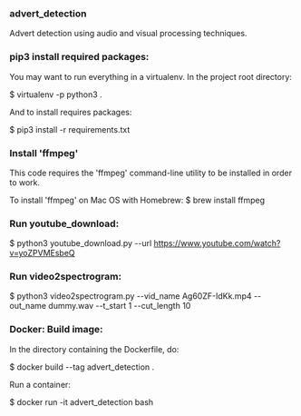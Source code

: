 ### advert_detection
Advert detection using audio and visual processing techniques.

### pip3 install required packages:

You may want to run everything in a virtualenv.  In the project root directory:

$ virtualenv -p python3 .

And to install requires packages:

$ pip3 install -r requirements.txt


### Install 'ffmpeg'
This code requires the 'ffmpeg' command-line utility to be installed
in order to work.

To install 'ffmpeg' on Mac OS with Homebrew:
$ brew install ffmpeg


### Run youtube_download:

$ python3 youtube_download.py --url https://www.youtube.com/watch?v=yoZPVMEsbeQ


### Run video2spectrogram:

$ python3 video2spectrogram.py --vid_name Ag60ZF-IdKk.mp4 --out_name dummy.wav --t_start 1 --cut_length 10


### Docker: Build image:

In the directory containing the Dockerfile, do:

$ docker build --tag advert_detection .

Run a container:

$ docker run -it advert_detection bash